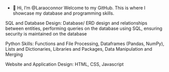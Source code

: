 - 👋 Hi, I’m @Laraoconnor
Welcome to my GitHub.
This is where I showcase my database and programming skills.

SQL and Database Design:
Database/ ERD design and relationships between entities, performing queries on the database using SQL, ensuring security is maintained on the database 

Python Skills:
Functions and File Processing, Dataframes (Pandas, NumPy), Lists and Dictionaries, Libraries and Packages, Data Manipulation and Merging

Website and Application Design:
HTML, CSS, Javascript
